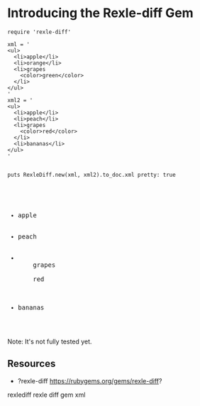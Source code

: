 # Introducing the Rexle-diff Gem

    require 'rexle-diff'

    xml = '
    <ul>
      <li>apple</li>
      <li>orange</li>
      <li>grapes
        <color>green</color>
      </li>
    </ul>
    '
    xml2 = '
    <ul>
      <li>apple</li>
      <li>peach</li>
      <li>grapes
        <color>red</color>
      </li>
      <li>bananas</li>
    </ul>
    '


    puts RexleDiff.new(xml, xml2).to_doc.xml pretty: true

<pre>
<?xml version='1.0' encoding='UTF-8'?>
<ul>
  <li created='2015-03-22 23:42:29 +0000'>apple</li>
  <li created='2015-03-22 23:42:29 +0000' last_modified='2015-03-22 23:42:29 +0000'>peach</li>
  <li created='2015-03-22 23:42:29 +0000'>
    grapes

    <color created='2015-03-22 23:42:29 +0000' last_modified='2015-03-22 23:42:29 +0000'>red</color>
  </li>
  <li created='2015-03-22 23:42:29 +0000' last_modified='2015-03-22 23:42:29 +0000'>bananas</li>
</ul>
</pre>

Note: It's not fully tested yet.

## Resources

* ?rexle-diff https://rubygems.org/gems/rexle-diff?

rexlediff rexle diff gem xml
